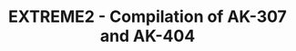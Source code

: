 ---
layout: product
title: "EXTREME2 - Compilation of AK-307 and AK-404 "
price: "TBA" 
desc: "Knjiga"
img_path: "/assets/img/AK503.webp"
brand: "AK"
available: false
special_offer: false
new: false
soon: false
cat: "090000"
subcat: "090200"
subsubcat: "090202"
sifra: "AK503"
popular: false
spec: false
---